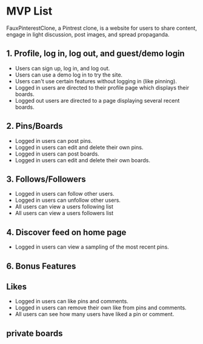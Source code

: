 # MVP List

FauxPinterestClone, a Pintrest clone, is a website for users to share content, engage in light discussion, post images, and spread propaganda.

## 1. Profile, log in, log out, and guest/demo login

* Users can sign up, log in, and log out.
* Users can use a demo log in to try the site.
* Users can't use certain features without logging in (like pinning).
* Logged in users are directed to their profile page which displays their boards.
* Logged out users are directed to a page displaying several recent boards.

## 2. Pins/Boards

* Logged in users can post pins.
* Logged in users can edit and delete their own pins.
* Logged in users can post boards.
* Logged in users can edit and delete their own boards.


## 3. Follows/Followers
* Logged in users can follow other users.
* Logged in users can unfollow other users.
* All users can view a users following list
* All users can view a users followers list

## 4. Discover feed on home page
* Logged in users can view a sampling of the most recent pins.

## 6. Bonus Features

##  Likes

* Logged in users can like pins and comments.
* Logged in users can remove their own like from pins and comments.
* All users can see how many users have liked a pin or comment.

## private boards

